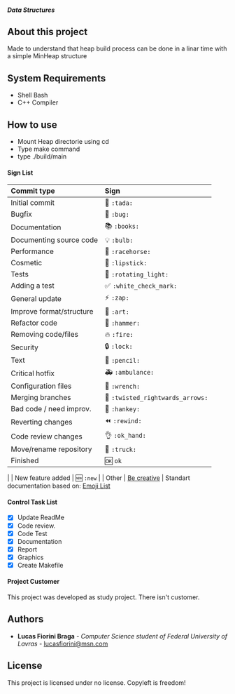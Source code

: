 ##### Data Structures
## About this project
Made to understand that heap build process can be done in a linar time with a simple MinHeap structure

## System Requirements
- Shell Bash
- C++ Compiler

## How to use
- Mount Heap directorie using cd
- Type make command
- type ./build/main 


#### Sign List
|   Commit type              | Sign                                          |
|:---------------------------|:----------------------------------------------|
| Initial commit             | :tada: `:tada:`                               |
| Bugfix                     | :bug: `:bug:`                                 |
| Documentation              | :books: `:books:`                             |
| Documenting source code    | :bulb: `:bulb:`                               |
| Performance                | :racehorse: `:racehorse:`                     |
| Cosmetic                   | :lipstick: `:lipstick:`                       |
| Tests                      | :rotating_light: `:rotating_light:`           |
| Adding a test              | :white_check_mark: `:white_check_mark:`       |
| General update             | :zap: `:zap:`                                 |
| Improve format/structure   | :art: `:art:`                                 |
| Refactor code              | :hammer: `:hammer:`                           |
| Removing code/files        | :fire: `:fire:`                               |
| Security                   | :lock: `:lock:`                               |
| Text                       | :pencil: `:pencil:`                           |
| Critical hotfix            | :ambulance: `:ambulance:`                     |
| Configuration files        | :wrench: `:wrench:`                           |
| Merging branches           | :twisted_rightwards_arrows: `:twisted_rightwards_arrows:` |
| Bad code / need improv.    | :hankey: `:hankey:`                           |
| Reverting changes          | :rewind: `:rewind:`                           |
| Code review changes        | :ok_hand: `:ok_hand:`                         |
| Move/rename repository     | :truck: `:truck:`                             |
| Finished                   | :ok: `ok`
 |
| New feature added          | :new: `:new`                                  |
| Other                      | [Be creative](http://www.emoji-cheat-sheet.com/)  |
Standart documentation based on: [Emoji List](https://gist.github.com/parmentf/035de27d6ed1dce0b36a)

#### Control Task List
- [x] Update ReadMe
- [x] Code review.
- [x] Code Test
- [x] Documentation
- [x] Report
- [x] Graphics
- [x] Create Makefile
#### Project Customer
This project was developed as study project. There isn't customer.

## Authors

* **Lucas Fiorini Braga** - *Computer Science student of Federal 
University of Lavras* - lucasfiorini@msn.com


## License
This project is licensed under no license. Copyleft is freedom!


